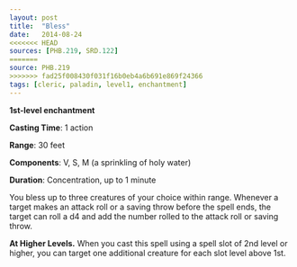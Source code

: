 ```yaml
---
layout: post
title:  "Bless"
date:   2014-08-24
<<<<<<< HEAD
sources: [PHB.219, SRD.122]
=======
source: PHB.219
>>>>>>> fad25f008430f031f16b0eb4a6b691e869f24366
tags: [cleric, paladin, level1, enchantment]
---
```


**1st-level enchantment**

**Casting Time**: 1 action

**Range**: 30 feet

**Components**: V, S, M (a sprinkling of holy water)

**Duration**: Concentration, up to 1 minute

You bless up to three creatures of your choice within range. Whenever a target makes an attack roll or a saving throw before the spell ends, the target can roll a d4 and add the number rolled to the attack roll or saving throw.

**At Higher Levels.** When you cast this spell using a spell slot of 2nd level or higher, you can target one additional creature for each slot level above 1st.

